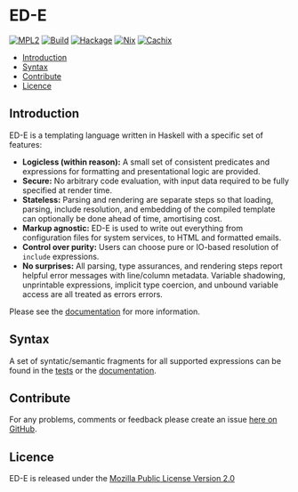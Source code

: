 # ED-E

[![MPL2][license-badge]][license]
[![Build][build-badge]][build]
[![Hackage][hackage-badge]][hackage]
[![Nix][nix-badge]][nix]
[![Cachix][cachix-badge]][cachix]

[license]: https://opensource.org/licenses/MPL-2.0
[license-badge]: https://img.shields.io/badge/license-MPL%202.0-blue.svg
[build]: https://github.com/brendanhay/ede/actions
[build-badge]: https://github.com/brendanhay/ede/workflows/build/badge.svg
[hackage]: http://hackage.haskell.org/package/ede
[hackage-badge]: https://img.shields.io/hackage/v/ede.svg
[nix]: https://nixos.org
[nix-badge]: https://img.shields.io/badge/builtwith-nix-purple.svg
[cachix]: https://amazonka.cachix.org
[cachix-badge]: https://img.shields.io/badge/cachix-amazonka-purple.svg

* [Introduction](#introduction)
* [Syntax](#syntax)
* [Contribute](#contribute)
* [Licence](#licence)


## Introduction

ED-E is a templating language written in Haskell with a specific set of features:

* **Logicless (within reason):** A small set of consistent predicates and expressions for formatting and presentational logic are provided.
* **Secure:** No arbitrary code evaluation, with input data required to be fully specified at render time.
* **Stateless:** Parsing and rendering are separate steps so that loading, parsing, include resolution, and embedding of the compiled template can optionally be done ahead of time, amortising cost.
* **Markup agnostic:** ED-E is used to write out everything from configuration files for system services, to HTML and formatted emails.
* **Control over purity:** Users can choose pure or IO-based resolution of `include` expressions.
* **No surprises:** All parsing, type assurances, and rendering steps report helpful error messages with line/column metadata. Variable shadowing, unprintable expressions, implicit type coercion, and unbound variable access are all treated as errors errors.

Please see the [documentation](http://brendanhay.github.io/ede/Text-EDE.html)
for more information.


## Syntax

A set of syntatic/semantic fragments for all supported expressions can be
found in the [tests](test/resources) or the [documentation](http://brendanhay.github.io/ede/Text-EDE.html#syntax).


## Contribute

For any problems, comments or feedback please create an issue [here on GitHub](github.com/brendanhay/ede/issues).


## Licence

ED-E is released under the [Mozilla Public License Version 2.0](http://www.mozilla.org/MPL/)
